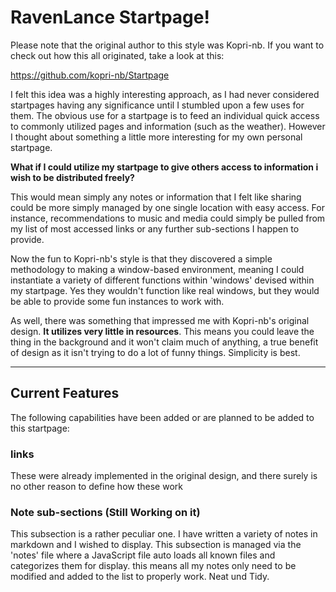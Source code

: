 RavenLance Startpage!
=====================

Please note that the original author to this style was Kopri-nb. If you want to check out how this all originated, take a look at this:

https://github.com/kopri-nb/Startpage

I felt this idea was a highly interesting approach, as I had never considered startpages having any significance until I stumbled upon a few uses for them. The obvious use for a startpage is to feed an individual quick access to commonly utilized pages and information (such as the weather). However I thought about something a little more interesting for my own personal startpage.

**What if I could utilize my startpage to give others access to information i wish to be distributed freely?**

This would mean simply any notes or information that I felt like sharing could be more simply managed by one single location with easy access. For instance, recommendations to music and media could simply be pulled from my list of most accessed links or any further sub-sections I happen to provide.

Now the fun to Kopri-nb's style is that they discovered a simple methodology to making a window-based environment, meaning I could instantiate a variety of different functions within 'windows' devised within my startpage. Yes they wouldn't function like real windows, but they would be able to provide some fun instances to work with.

As well, there was something that impressed me with Kopri-nb's original design. **It utilizes very little in resources**. This means you could leave the thing in the background and it won't claim much of anything, a true benefit of design as it isn't trying to do a lot of funny things. Simplicity is best.

---

## Current Features

The following capabilities have been added or are planned to be added to this startpage:

### links

These were already implemented in the original design, and there surely is no other reason to define how these work

### Note sub-sections (Still Working on it)

This subsection is a rather peculiar one. I have written a variety of notes in markdown and I wished to display. This subsection is managed via the 'notes' file where a JavaScript file auto loads all known files and categorizes them for display. this means all my notes only need to be modified and added to the list to properly work. Neat und Tidy.
